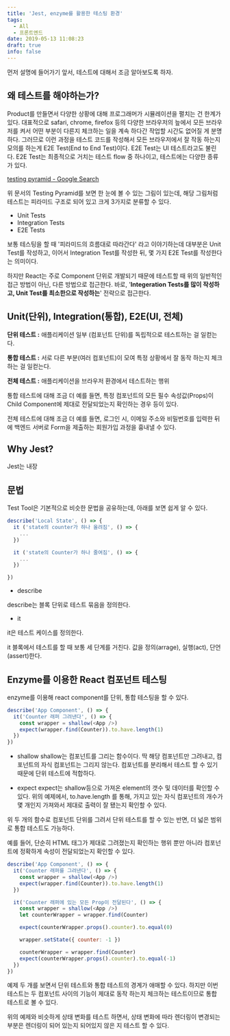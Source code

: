 ```yaml
---
title: 'Jest, enzyme를 활용한 테스팅 환경'
tags:
  - All
  - 프론트엔드
date: 2019-05-13 11:08:23
draft: true
info: false
---
```


먼저 설명에 들어가기 앞서, 테스트에 대해서 조금 알아보도록 하자.

## 왜 테스트를 해야하는가?

Product를 만들면서 다양한 상황에 대해 프로그래머가 시뮬레이션을 펼치는 건 한계가 있다. 대표적으로 safari, chrome, firefox 등의 다양한 브라우저의 늪에서 모든 브라우저를 켜서 어떤 부분이 다른지 체크하는 일을 계속 하다간 작업할 시간도 없어질 게 분명하다. 그러므로 이런 과정을 테스트 코드를 작성해서 모든 브라우저에서 잘 작동 하는지 모의를 하는게 E2E Test(End to End Test)이다. E2E Test는 UI 테스트라고도 불린다. E2E Test는 최종적으로 거치는 테스트 flow 중 하나이고, 테스트에는 다양한 종류가 있다.

[testing pyramid - Google Search](https://www.google.com/search?q=testing+pyramid)

위 문서의 Testing Pyramid를 보면 한 눈에 볼 수 있는 그림이 있는데, 해당 그림처럼 테스트는 피라미드 구조로 되어 있고 크게 3가지로 분류할 수 있다.

- Unit Tests
- Integration Tests
- E2E Tests

보통 테스팅을 할 때 '피라미드의 흐름대로 따라간다' 라고 이야기하는데 대부분은 Unit Test를 작성하고, 이어서 Integration Test를 작성한 뒤, 몇 가지 E2E Test를 작성한다는 의미이다.

하지만 React는 주로 Component 단위로 개발되기 때문에 테스트할 때 위의 일반적인 접근 방법이 아닌, 다른 방법으로 접근한다. 바로, '**Integeration Tests를 많이 작성하고, Unit Test를 최소한으로 작성하는**' 전략으로 접근한다.

## Unit(단위), Integration(통합), E2E(UI, 전체)

**단위 테스트 :** 애플리케이션 일부 (컴포넌트 단위)를 독립적으로 테스트하는 걸 일컫는다.

**통합 테스트 :** 서로 다른 부분(여러 컴포넌트)이 모여 특정 상황에서 잘 동작 하는지 체크하는 걸 일컫는다.

**전체 테스트 :** 애플리케이션을 브라우저 환경에서 테스트하는 행위

통합 테스트에 대해 조금 더 예를 들면, 특정 컴포넌트의 모든 필수 속성값(Props)이 Child Component에 제대로 전달되었는지 확인하는 경우 등이 있다.

전체 테스트에 대해 조금 더 예를 들면, 로그인 시, 이메일 주소와 비밀번호를 입력한 뒤에 백엔드 서버로 Form을 제출하는 회원가입 과정을 흉내낼 수 있다.

## Why Jest?

Jest는 내장

## 문법

Test Tool은 기본적으로 비슷한 문법을 공유하는데, 아래를 보면 쉽게 알 수 있다.

```javascript {numberLines}
describe('Local State', () => {
  it ('state의 counter가 하나 올려짐', () => {
    ...
  })

  it ('state의 Counter가 하나 줄여짐', () => {
    ...
  })

})
```

- describe

describe는 블록 단위로 테스트 묶음을 정의한다.

- it

it은 테스트 케이스를 정의한다.

it 블록에서 테스트를 할 때 보통 세 단계를 거친다. 값을 정의(arrage), 실행(act), 단언(assert)한다.

## Enzyme를 이용한 React 컴포넌트 테스팅

enzyme를 이용해 react component를 단위, 통합 테스팅을 할 수 있다.

```javascript {numberLines}
describe('App Component', () => {
  it('Counter 래퍼 그려낸다', () => {
    const wrapper = shallow(<App />)
    expect(wrapper.find(Counter)).to.have.length(1)
  })
})
```

- shallow
  shallow는 컴포넌트를 그리는 함수이다. 딱 해당 컴포넌트만 그려내고, 컴포넌트의 자식 컴포넌트는 그리지 않는다. 컴포넌트를 분리해서 테스트 할 수 있기 때문에 단위 테스트에 적합하다.

- expect
  expect는 shallow등으로 가져온 element의 갯수 및 데이터를 확인할 수 있다.
  위의 예제에서, to.have.length 를 통해, 가지고 있는 자식 컴포넌트의 개수가 몇 개인지 가져와서 제대로 출력이 잘 됐는지 확인할 수 있다.

위 두 개의 함수로 컴포넌트 단위를 그려서 단위 테스트를 할 수 있는 반면, 더 넓은 범위로 통합 테스트도 가능하다.

예를 들어, 단순히 HTML 태그가 제대로 그려졌는지 확인하는 행위 뿐만 아니라 컴포넌트에 정확하게 속성이 전달되었는지 확인할 수 있다.

```javascript {numberLines}
describe('App Component', () => {
  it('Counter 래퍼를 그려낸다', () => {
    const wrapper = shallow(<App />)
    expect(wrapper.find(Counter)).to.have.length(1)
  })

  it('Counter 래퍼에 있는 모든 Prop이 전달된다', () => {
    const wrapper = shallow(<App />)
    let counterWrapper = wrapper.find(Counter)

    expect(counterWrapper.props().counter).to.equal(0)

    wrapper.setState({ counter: -1 })

    counterWrapper = wrapper.find(Counter)
    expect(counterWrapper.props().counter).to.equal(-1)
  })
})
```

예제 두 개를 보면서 단위 테스트와 통합 테스트의 경계가 애매할 수 있다. 하지만 이번 테스트는 두 컴포넌트 사이의 기능이 제대로 동작 하는지 체크하는 테스트이므로 통합 테스트로 볼 수 있다.

위의 예제와 비슷하게 상태 변화를 테스트 하면서, 상태 변화에 따라 렌더링이 변경되는 부분은 렌더링이 되어 있는지 되어있지 않은 지 테스트 할 수 있다.
